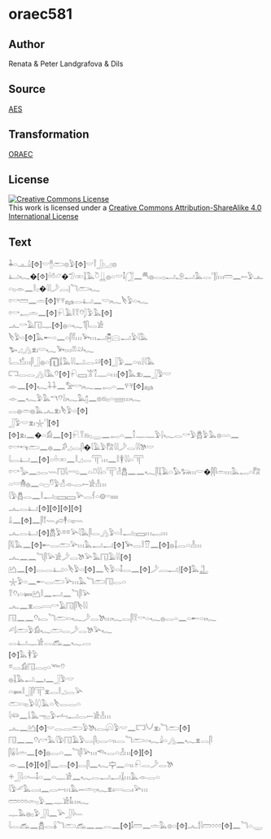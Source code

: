 # oraec581

## Author

Renata & Peter Landgrafova & Dils

## Source

[AES](https://github.com/simondschweitzer/aes)

## Transformation

[ORAEC](https://oraec.github.io/)

## License

<a rel="license" href="http://creativecommons.org/licenses/by-sa/4.0/"><img alt="Creative Commons License" style="border-width:0" src="https://i.creativecommons.org/l/by-sa/4.0/88x31.png" /></a><br />This work is licensed under a <a rel="license" href="http://creativecommons.org/licenses/by-sa/4.0/">Creative Commons Attribution-ShareAlike 4.0 International License</a>

## Text

𓇓𓏏𓊵𓏙[⯑]𓎟𓊽𓂧𓊖𓅱[⯑]𓎟𓍋𓃀𓈋𓊖<br>
𓂞𓆑�[⯑]𓏐𓏊𓃿�𓅿𓏒𓆼𓅓𓎤𓋲𓐍𓏏𓎟𓄤𓃂𓈖𓄪𓐍𓂋𓊪𓂝𓄂𓂝𓅓𓂋𓊹𓍛𓏥𓏠𓈖𓍿𓅱𓊵𓏏𓊪𓁹𓈖𓎛𓊪�𓇋𓇋𓌳𓐙𓊤𓆓𓂧𓆑<br>
𓏌𓎡𓏠𓈖𓏛[⯑]𓐥𓈐𓂋𓂞𓈖𓎟𓏤𓆑𓌸𓅱𓏏𓆑<br>
𓏌𓎡𓉻𓏛𓈖[⯑]𓍯𓄿𓎛𓎝𓄣𓆄𓅱𓅓[⯑]<br>
𓂜𓎡𓄿𓉔𓊃[⯑]𓐍𓏏𓆑𓄊𓋴𓂋𓀀<br>
𓌸𓅱𓏏[⯑]𓅓𓄡𓏏𓈖𓏏𓋴𓍋𓏥𓅨𓏥𓂝𓉥𓈍𓂝𓅱𓇋𓅓<br>
𓅧𓈎𓂻𓁷𓏤𓎟𓆑𓅨𓏥𓌨𓄖𓆑<br>
𓇋𓂋𓀸𓏥𓋴𓃀𓐍𓏏𓉧𓆼𓅓𓇋𓇋𓂢𓂋𓄖[⯑]𓃀𓅱𓈖𓏏𓏭𓍛𓇋𓅓<br>
𓉐𓂋𓂋𓂻𓇋𓅓𓄣[⯑]𓍯𓈙𓀠𓎿𓊃𓏏𓏥[⯑]𓅓𓁷𓏤𓈖𓃀𓅱𓎟<br>
𓁹𓈖[⯑]𓆑𓇑𓇑𓈖𓅡𓎡𓏤𓆑𓈖𓉻𓏏𓈖𓐥[⯑]𓈐<br>
𓁹𓈖𓆑𓅱𓅓𓎔𓄣𓍛𓏤𓆑𓅓𓉺𓈖𓊖𓁶𓊪𓏏𓈈𓏥𓆑<br>
𓂋𓐍𓏛𓐍𓅓𓂜𓁷𓏤𓌸𓅱𓏏[⯑]<br>
𓃀𓅱𓎟𓁷𓏤𓇼𓊹[⯑][⯑]𓁷𓏤𓈖�𓏏𓀁𓈖[⯑]𓍯𓎝𓁶𓊪𓇾𓈖𓉻𓏏𓈖𓎿𓊃𓊃𓅱𓍛𓆑𓂋𓎡𓅱𓆣𓅱𓅓𓊖𓏏𓏏𓈖<br>
𓏌𓎡𓄞𓂧𓈖𓐍𓈖𓀔𓈎𓂋𓋴�𓇋𓄿𓅱𓀗𓇋𓇋𓌳𓂋𓇋𓇋𓌗𓎟<br>
𓇋𓂋𓂞𓈖[⯑]𓏏𓏐𓏒𓈖𓎛𓈎𓂋𓋳𓏥𓈖𓎛𓇉𓇋𓇋𓏏𓋳<br>
𓏌𓎡𓅭𓈖𓊪𓂋𓇠𓉔𓇋𓂺𓈖𓏏𓍔𓇋𓇋𓏏𓋳𓁐𓆣𓈖𓈖𓆑𓋴𓆼𓄿𓏏𓅃𓃒𓏥𓎟�𓋴𓋴𓏛𓏥𓅓𓉻𓏏𓀗𓏏𓎟𓄟𓐍𓈖𓏏𓊌𓎸𓅱𓀭𓁹𓂋𓍿𓀀𓁐𓏥<br>
𓇋𓅱𓆣𓂋𓈖𓎛𓂝𓊪𓈙𓈙𓅪𓂋𓆳𓏏𓊗𓎆𓎆𓏤𓏤𓏤𓏤𓏤<br>
𓂜𓂋𓂞[⯑][⯑][⯑][⯑]<br>
𓏙𓈖[⯑]𓈖𓋴𓇕𓇠𓌽𓇣𓏏𓏤𓏤𓇠<br>
𓂜𓂋𓂞[⯑]𓆣𓅱𓎼𓎼𓅪𓇋𓅓𓋴𓂋𓂻𓅱𓏏𓎛𓂝𓊪𓈙𓏥𓉻𓏥<br>
𓋴𓌰𓅓𓈖[⯑]𓄡𓂋𓂧𓅪𓏥𓅓𓂝𓂝[⯑]𓅨𓂋𓎛𓎯𓈖[⯑]𓐍𓆼𓂋𓏏𓁐𓏥<br>
𓂜𓈖𓈖𓆓𓋴𓅪𓀀𓌳𓂋𓌗𓅪𓅓𓉔𓄿𓇋𓇋[⯑]<br>
𓂚𓈖[⯑]𓂋𓂋𓂞𓏏𓌸𓅱𓏏[⯑]𓈖𓌸𓅱𓏏𓄤𓂋𓈖[⯑]𓌳𓐙𓂝𓊤[⯑]𓅓𓊻<br>
𓇼𓅱𓏏𓈖𓄡𓂋𓂧𓅪𓏥𓅓𓆓𓂧𓉔𓂋𓏏<br>
𓎝𓄣𓏤𓏏𓍃𓂚𓎛𓈖𓂝𓈖𓆓𓋴𓅪<br>
𓂜𓈖𓁷𓂋𓇯𓎡𓄿𓉔𓋴𓌸𓇋𓇋<br>
𓉔𓈖𓈖𓄣𓏤𓂋𓆓𓂧𓏏𓆑𓌳𓂋𓌗𓏥𓆑𓂋𓋴𓎝𓎡𓏏𓆑𓐍𓂋𓏏𓈖𓏏𓄡𓏏𓏤𓆑<br>
𓄔𓌃𓂧𓅱𓀁𓆑𓂧𓂋𓌳𓂋𓌗𓅪𓆑<br>
𓂋𓂞𓊃𓀀𓂋𓃹𓈖𓆑𓐙<br>
[⯑]𓅓𓇉𓅱<br>
𓎼𓂋𓀁𓉔𓂋𓊪𓏏𓆝𓄣<br>
𓐍𓆼𓅓𓂢𓈖𓏤𓈖𓃀𓅱𓎟<br>
𓏏𓍃𓎛𓃀𓋴𓋳𓁷𓂋𓎛𓈎𓂋𓅪<br>
𓂧𓏏𓏤𓊪𓅱𓇋𓆭𓅓𓏏𓌸𓂋𓂋𓏏<br>
𓇋𓆛𓈖𓌰𓅓𓁸𓊪𓅱𓌡𓏤𓂝𓂋𓍿𓀀𓁐𓏥<br>
𓂜𓈖𓂚[⯑]𓎟𓂋𓂋𓂧𓅱𓌗𓏤𓂋𓋨𓅱𓎟𓈖𓉐𓄋𓁷𓏤𓆓𓂧[⯑]<br>
𓉔𓈖𓈖𓄣𓏤𓎡𓅓𓇋𓅱𓉔𓄿𓅱𓂋𓋴𓊪𓂋𓏏𓏭𓂋𓆓𓂧𓏏𓆑𓇍𓏏𓂻𓈖𓆑𓁷𓂋𓋴<br>
𓋴𓏇𓇋𓏛𓈖[⯑]𓐍𓂋𓏏𓈖𓆓𓋴𓅪𓏥𓆞𓂋𓏏𓁐𓏥[⯑][⯑]<br>
𓁹𓈖[⯑][⯑]𓋴𓈖𓂋[⯑]𓂋𓋴𓈖𓆑𓊡𓈖𓏏𓏭𓍯𓂋𓌳𓂋𓌗<br>
𓇬𓃀𓇋𓏏𓄑𓄤𓏏𓈖𓏏𓊃𓀀𓈖𓆑𓂋𓂝𓂝𓆼𓏥𓅓𓁹𓂋𓏏<br>
𓇋𓅱𓄔𓅓𓂋𓏤𓈖𓂋𓍿𓏥𓅓𓋭𓏛𓊪𓆑𓁷𓏤𓇯𓂋𓏤𓅪𓏥<br>
𓏠𓏌𓏌𓏌𓏛𓊪𓅱𓈖𓊃𓀀𓄤𓏥𓆑<br>
𓊃𓅓𓐍𓊪𓅱𓃀𓇋𓈖𓅪𓃀𓇋𓄑<br>
𓇋𓂋𓃹𓈖𓆣𓂋𓏇𓆓𓂧𓃹𓈖𓈖𓂋𓈖[⯑]𓄤𓏠𓈖𓏛𓅓𓊖𓏏[⯑]𓂜𓌀𓇋𓏠𓏌𓏌𓏌[⯑]𓈖𓆓𓏏𓇾<br>
